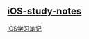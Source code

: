    
## [iOS-study-notes](https://github.com/snail-z/ios-study-notes/wiki "iOS学习笔记整理")
[iOS学习笔记](https://github.com/snail-z/ios-study-notes/wiki "iOS学习笔记整理")
